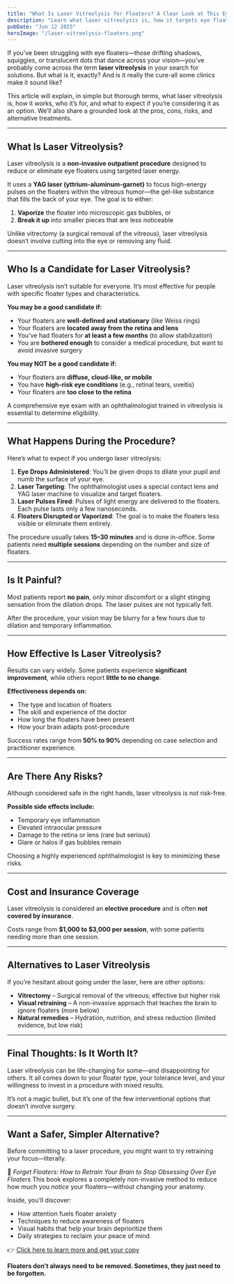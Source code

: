 ```yaml
---
title: "What Is Laser Vitreolysis for Floaters? A Clear Look at This Eye Procedure"
description: "Learn what laser vitreolysis is, how it targets eye floaters, who it's for, and what to expect during this non-invasive vision procedure."
pubDate: "Jun 12 2025"
heroImage: "/laser-vitreolysis-floaters.png"
---
```


If you’ve been struggling with eye floaters—those drifting shadows, squiggles, or translucent dots that dance across your vision—you’ve probably come across the term **laser vitreolysis** in your search for solutions. But what is it, exactly? And is it really the cure-all some clinics make it sound like?

This article will explain, in simple but thorough terms, what laser vitreolysis is, how it works, who it’s for, and what to expect if you’re considering it as an option. We’ll also share a grounded look at the pros, cons, risks, and alternative treatments.

---

## What Is Laser Vitreolysis?

Laser vitreolysis is a **non-invasive outpatient procedure** designed to reduce or eliminate eye floaters using targeted laser energy.

It uses a **YAG laser (yttrium-aluminum-garnet)** to focus high-energy pulses on the floaters within the vitreous humor—the gel-like substance that fills the back of your eye. The goal is to either:

1. **Vaporize** the floater into microscopic gas bubbles, or
2. **Break it up** into smaller pieces that are less noticeable

Unlike vitrectomy (a surgical removal of the vitreous), laser vitreolysis doesn’t involve cutting into the eye or removing any fluid.

---

## Who Is a Candidate for Laser Vitreolysis?

Laser vitreolysis isn’t suitable for everyone. It’s most effective for people with specific floater types and characteristics.

**You may be a good candidate if:**

* Your floaters are **well-defined and stationary** (like Weiss rings)
* Your floaters are **located away from the retina and lens**
* You’ve had floaters for **at least a few months** (to allow stabilization)
* You are **bothered enough** to consider a medical procedure, but want to avoid invasive surgery

**You may NOT be a good candidate if:**

* Your floaters are **diffuse, cloud-like, or mobile**
* You have **high-risk eye conditions** (e.g., retinal tears, uveitis)
* Your floaters are **too close to the retina**

A comprehensive eye exam with an ophthalmologist trained in vitreolysis is essential to determine eligibility.

---

## What Happens During the Procedure?

Here’s what to expect if you undergo laser vitreolysis:

1. **Eye Drops Administered**: You’ll be given drops to dilate your pupil and numb the surface of your eye.
2. **Laser Targeting**: The ophthalmologist uses a special contact lens and YAG laser machine to visualize and target floaters.
3. **Laser Pulses Fired**: Pulses of light energy are delivered to the floaters. Each pulse lasts only a few nanoseconds.
4. **Floaters Disrupted or Vaporized**: The goal is to make the floaters less visible or eliminate them entirely.

The procedure usually takes **15–30 minutes** and is done in-office. Some patients need **multiple sessions** depending on the number and size of floaters.

---

## Is It Painful?

Most patients report **no pain**, only minor discomfort or a slight stinging sensation from the dilation drops. The laser pulses are not typically felt.

After the procedure, your vision may be blurry for a few hours due to dilation and temporary inflammation.

---

## How Effective Is Laser Vitreolysis?

Results can vary widely. Some patients experience **significant improvement**, while others report **little to no change**.

**Effectiveness depends on:**

* The type and location of floaters
* The skill and experience of the doctor
* How long the floaters have been present
* How your brain adapts post-procedure

Success rates range from **50% to 90%** depending on case selection and practitioner experience.

---

## Are There Any Risks?

Although considered safe in the right hands, laser vitreolysis is not risk-free.

**Possible side effects include:**

* Temporary eye inflammation
* Elevated intraocular pressure
* Damage to the retina or lens (rare but serious)
* Glare or halos if gas bubbles remain

Choosing a highly experienced ophthalmologist is key to minimizing these risks.

---

## Cost and Insurance Coverage

Laser vitreolysis is considered an **elective procedure** and is often **not covered by insurance**.

Costs range from **\$1,000 to \$3,000 per session**, with some patients needing more than one session.

---

## Alternatives to Laser Vitreolysis

If you’re hesitant about going under the laser, here are other options:

* **Vitrectomy** – Surgical removal of the vitreous; effective but higher risk
* **Visual retraining** – A non-invasive approach that teaches the brain to ignore floaters (more below)
* **Natural remedies** – Hydration, nutrition, and stress reduction (limited evidence, but low risk)

---

## Final Thoughts: Is It Worth It?

Laser vitreolysis can be life-changing for some—and disappointing for others. It all comes down to your floater type, your tolerance level, and your willingness to invest in a procedure with mixed results.

It’s not a magic bullet, but it’s one of the few interventional options that doesn’t involve surgery.

---

## Want a Safer, Simpler Alternative?

Before committing to a laser procedure, you might want to try retraining your focus—literally.

📘 *Forget Floaters: How to Retrain Your Brain to Stop Obsessing Over Eye Floaters*
This book explores a completely non-invasive method to reduce how much you *notice* your floaters—without changing your anatomy.

Inside, you’ll discover:

* How attention fuels floater anxiety
* Techniques to reduce awareness of floaters
* Visual habits that help your brain deprioritize them
* Daily strategies to reclaim your peace of mind

👉 [Click here to learn more and get your copy](/)

**Floaters don’t always need to be removed. Sometimes, they just need to be forgotten.**
